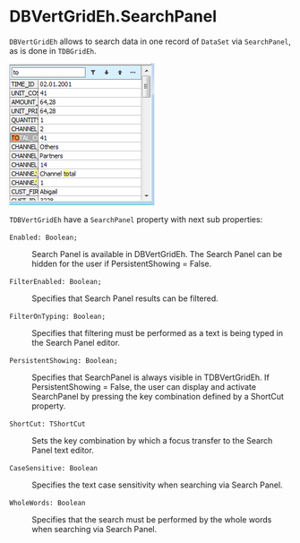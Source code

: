 # DBVertGridEh.SearchPanel

`DBVertGridEh` allows to search data in one record of `DataSet` via `SearchPanel`, as is done in `TDBGridEh`.

![](../../images/clip0037.png)


`TDBVertGridEh` have a `SearchPanel` property with next sub properties:

`Enabled: Boolean;`

<dd>
Search Panel is available in DBVertGridEh. The Search Panel can be hidden for the user if PersistentShowing = False.
</dd>

`FilterEnabled: Boolean;`

<dd>
Specifies that Search Panel results can be filtered.
</dd>

`FilterOnTyping: Boolean;`

<dd>
Specifies that filtering must be performed as a text is being typed in the Search Panel editor.
</dd>

`PersistentShowing: Boolean;`

<dd>
Specifies that SearchPanel is always visible in TDBVertGridEh. If PersistentShowing = False, the user can display and activate SearchPanel by pressing the key combination defined by a ShortCut property.
</dd>

`ShortCut: TShortCut`

<dd>
Sets the key combination by which a focus transfer to the Search Panel text editor.
</dd>

`CaseSensitive: Boolean`

<dd>
Specifies the text case sensitivity when searching via Search Panel.
</dd>

`WholeWords: Boolean `

<dd>
Specifies that the search must be performed by the whole words when searching via Search Panel.
</dd>

